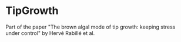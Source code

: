 # TipGrowth
Part of the paper "The brown algal mode of tip growth: keeping stress under control" by Hervé Rabillé et al.
